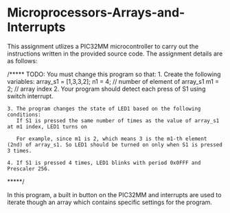 # Microprocessors-Arrays-and-Interrupts

This assignment utlizes a PIC32MM microcontroller to carry out the instructions written in the provided source code. The assignment details are as follows:

/*****
  TODO:
  You must change this program so that:
    1. Create the following variables:
      array_s1 = [1,3,3,2];
      n1 = 4;   // number of element of array_s1
      m1 = 2;   // array index
    2. Your program should detect each press of S1 using switch interrupt.
     
    3. The program changes the state of LED1 based on the following conditions:
       If S1 is pressed the same number of times as the value of array_s1 at m1 index, LED1 turns on
     
       For example, since m1 is 2, which means 3 is the m1-th element (2nd) of array_s1. So LED1 should be turned on only when S1 is pressed 3 times.
       
    4. If S1 is pressed 4 times, LED1 blinks with period 0x0FFF and Prescaler 256.
*****/

In this program, a built in button on the PIC32MM and interrupts are used to iterate though an array which contains specific settings for the program. 
